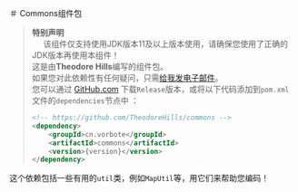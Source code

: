 ＃ Commons组件包

> **特别声明**<br>
> &nbsp;&nbsp;&nbsp;&nbsp; 该组件仅支持使用JDK版本11及以上版本使用，请确保您使用了正确的JDK版本再使用本组件！<br>
> 这是由**Theodore Hills**编写的组件包。<br>
> 如果您对此依赖性有任何疑问，只需<a href="mailto:theodore0126@outlook.com">给我发电子邮件</a>。<br>
> 您可以通过 [GitHub.com](https://github.com/TheodoreHills/commons/releases) 下载`Release`版本，或将以下代码添加到`pom.xml`文件的`dependencies`节点中 ：
> ```xml
> <!-- https://github.com/TheodoreHills/commons -->
> <dependency>
>     <groupId>cn.vorbote</groupId>
>     <artifactId>commons</artifactId>
>     <version>{version}</version>
> </dependency>
> ```

这个依赖包括一些有用的`util`类，例如`MapUtil`等，用它们来帮助您编码！ 